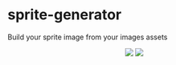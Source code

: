 
<p align="center">
<h1>sprite-generator</h1>
Build your sprite image from your images assets
</p>
<p align="center">
  <a href="https://www.npmjs.com/package/node-spritegenerator"><img src="https://img.shields.io/npm/v/node-spritegenerator.svg?style=flat-square"></a>
  <a href="https://github.com/Frulko/sprite-generator"><img src="https://img.shields.io/npm/dt/node-spritegenerator.svg?style=flat-square"></a>
</p>

